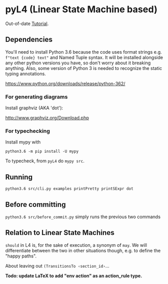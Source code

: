 # pyL4 (Linear State Machine based)

Out-of-date [Tutorial](https://github.com/legalese/legalese-compiler/blob/master/linear_state_machine_language/LSM2_tutorial.md).

<!-- Most of the [example contracts](https://github.com/legalese/legalese-compiler/tree/master/linear_state_machine_language/examplesLSM2) are problems from Tom Hvitved's PhD thesis. He wrote executable contracts in the language CSL that he developed. CSL influenced L4/LSM, but in the end they use quite different approaches.  -->

## Dependencies
You'll need to install Python 3.6 because the code uses format strings e.g. `f"text {code} text"` and Named Tuple syntax. It will be installed alongside any other python versions you have, so don't worry about it breaking anything. Also, some version of Python 3 is needed to recognize the static typing annotations. 

https://www.python.org/downloads/release/python-362/

### For generating diagrams
Install graphviz (AKA 'dot'):

http://www.graphviz.org/Download.php

### For typechecking
Install mypy with 

`python3.6 -m pip install -U mypy`

To typecheck, from `pyL4` do `mypy src`.

## Running
`python3.6 src/cli.py examples printPretty printSExpr dot`

## Before committing 
`python3.6 src/before_commit.py` simply runs the previous two commands

## Relation to Linear State Machines

`should` in L4 is, for the sake of execution, a synonym of `may`. We will differentiate between the two in other situations though, e.g. to define the "happy paths".

About leaving out `(TransitionsTo ‹section_id›`...

**Todo: update LaTeX to add "env action" as an action_rule type.**

<!--In LSM, there is only one type of `ActionRule`, which has a role, action, and a few other things.-->
<!--In L4, there are PartyActionRule, EnvActionRule. They are just conveniences:-->

<!--* ActionRuleToSection has no `deontic_keyword` but has an extra `dest_id` (a `Section` id), its `role_id` is always `ENV_ROLE`, and its `action_id` is its `dest_id` prefixed with `Enter`.-->
<!--* EnvActionRule has no `deontic_keyword` and its `role_id` is always `ENV_ROLE`.-->


